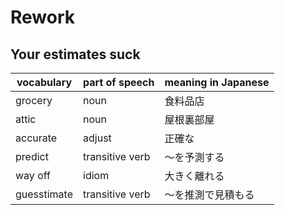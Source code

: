 # Rework
## Your estimates suck
|vocabulary|part of speech|meaning in Japanese|
|---|---|---|
|grocery|noun|食料品店|
|attic|noun|屋根裏部屋|
|accurate|adjust|正確な|
|predict|transitive verb|〜を予測する|
|way off|idiom|大きく離れる|
|guesstimate|transitive verb|〜を推測で見積もる|
